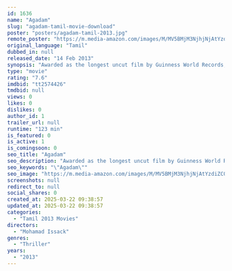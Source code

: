 ```yaml
---
id: 1636
name: "Agadam"
slug: "agadam-tamil-movie-download"
poster: "posters/agadam-tamil-2013.jpg"
remote_poster: "https://m.media-amazon.com/images/M/MV5BMjM3NjhjNjAtYzdiZC00MjE4LWIxZDMtZjU0ZjNmZTQ4ZTZkXkEyXkFqcGdeQXVyMzMxMDUzNTk@._V1_SX300.jpg"
original_language: "Tamil"
dubbed_in: null
released_date: "14 Feb 2013"
synopsis: "Awarded as the longest uncut film by Guinness World Records, Agadam is about three men who brutally murder a woman in the middle of night and bury her in an isolated place. In fact these men sell expired medicine and kill anyone w..."
type: "movie"
rating: "7.6"
imdbid: "tt2574426"
tmdbid: null
views: 0
likes: 0
dislikes: 0
author_id: 1
trailer_url: null
runtime: "123 min"
is_featured: 0
is_active: 1
is_comingsoon: 0
seo_title: "Agadam"
seo_description: "Awarded as the longest uncut film by Guinness World Records, Agadam is about three men who brutally murder a woman in the middle of night and bury her in an isolated place. In fact these men sell expired medicine and kill anyone w..."
seo_keywords: "\"Agadam\""
seo_image: "https://m.media-amazon.com/images/M/MV5BMjM3NjhjNjAtYzdiZC00MjE4LWIxZDMtZjU0ZjNmZTQ4ZTZkXkEyXkFqcGdeQXVyMzMxMDUzNTk@._V1_SX300.jpg"
screenshots: null
redirect_to: null
social_shares: 0
created_at: 2025-03-22 09:38:57
updated_at: 2025-03-22 09:38:57
categories:
  - "Tamil 2013 Movies"
directors:
  - "Mohamad Issack"
genres:
  - "Thriller"
years:
  - "2013"
---
```

